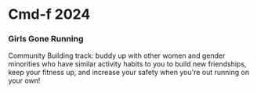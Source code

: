 # Cmd-f 2024
### Girls Gone Running

Community Building track: buddy up with other women and gender minorities who have similar activity habits to you to build new friendships, keep your fitness up, and increase your safety when you're out running on your own!
